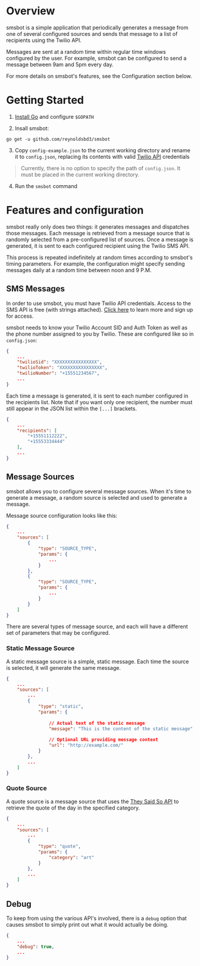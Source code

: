 # Overview

smsbot is a simple application that periodically generates a message from one of
several configured sources and sends that message to a list of recipients using
the Twilio API.

Messages are sent at a random time within regular time windows configured by the
user. For example, smsbot can be configured to send a message between 9am and
5pm every day.

For more details on smsbot's features, see the Configuration section below. 

# Getting Started

1. [Install Go](https://golang.org/doc/install) and configure `$GOPATH`

2. Insall smsbot:

  ```
  go get -u github.com/reynoldsbd3/smsbot
  ```

3. Copy `config-example.json` to the current working directory and rename it to
  `config.json`, replacing its contents with valid
  [Twilio API](https://www.twilio.com/try-twilio) credentials
  
  > Currently, there is no option to specify the path of `config.json`. It must
  > be placed in the current working directory.

4. Run the `smsbot` command

# Features and configuration

smsbot really only does two things: it generates messages and dispatches those
messages. Each message is retrieved from a message source that is randomly
selected from a pre-configured list of sources. Once a message is generated, it
is sent to each configured recipient using the Twilio SMS API.

This process is repeated indefinitely at random times according to smsbot's
timing parameters. For example, the configuration might specify sending messages
daily at a random time between noon and 9 P.M.

## SMS Messages

In order to use smsbot, you must have Twilio API credentials. Access to the SMS
API is free (with strings attached).
[Click here](https://www.twilio.com/try-twilio) to learn more and sign up for
access.

smsbot needs to know your Twilio Account SID and Auth Token as well as the phone
number assigned to you by Twilio. These are configured like so in `config.json`:

```json
{
    ...
    "twilioSid": "XXXXXXXXXXXXXXXX",
    "twilioToken": "XXXXXXXXXXXXXXXX",
    "twilioNumber": "+15551234567",
    ...
}
```

Each time a message is generated, it is sent to each number configured in the
recipients list. Note that if you want only one recipient, the number must
still appear in the JSON list within the `[...]` brackets.

```json
{
    ...
    "recipients": [
        "+15551112222",
        "+15553334444"
    ],
    ...
}
```

## Message Sources

smsbot allows you to configure several message sources. When it's time to
generate a message, a random source is selected and used to generate a message.

Message source configuration looks like this:

```json
{
    ...
    "sources": [
        {
            "type": "SOURCE_TYPE",
            "params": {
                ...
            }
        },
        {
            "type": "SOURCE_TYPE",
            "params": {
                ...
            }
        }
    ]
}
```

There are several types of message source, and each will have a different set of
parameters that may be configured.

### Static Message Source

A static message source is a simple, static message. Each time the source is
selected, it will generate the same message.

```json
{
    ...
    "sources": [
        ...
        {
            "type": "static",
            "params": {
                
                // Actual text of the static message
                "message": "This is the content of the static message",
                
                // Optional URL providing message context
                "url": "http://example.com/"
            }
        },
        ...
    ]
}
```

### Quote Source

A quote source is a message source that uses the
[They Said So API](https://theysaidso.com/api/) to retrieve the quote of the day
in the specified category.

```json
{
    ...
    "sources": [
        ...
        {
            "type": "quote",
            "params": {
                "category": "art"
            }
        },
        ...
    ]
}
```

## Debug

To keep from using the various API's involved, there is a `debug` option that
causes smsbot to simply print out what it would actually be doing.

```json
{
    ...
    "debug": true,
    ...
}
```
